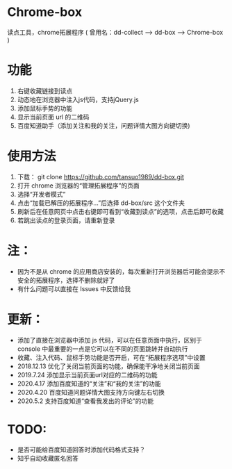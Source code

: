 # Chrome-box
读点工具，chrome拓展程序
( 曾用名：dd-collect --> dd-box --> Chrome-box )

# 功能
1. 右键收藏链接到读点
2. 动态地在浏览器中注入js代码，支持jQuery.js
3. 添加鼠标手势的功能
4. 显示当前页面 url 的二维码
5. 百度知道助手（添加关注和我的关注，问题详情大图方向键切换)


# 使用方法

1. 下载： git clone https://github.com/tansuo1989/dd-box.git
2. 打开 chrome 浏览器的“管理拓展程序”的页面
3. 选择“开发者模式”
4. 点击“加载已解压的拓展程序...”后选择 dd-box/src 这个文件夹
5. 刷新后在任意网页中点击右键即可看到“收藏到读点”的选项，点击后即可收藏
6. 若跳出读点的登录页面，请重新登录

# 注：
* 因为不是从 chrome 的应用商店安装的，每次重新打开浏览器后可能会提示不安全的拓展程序，选择不删除就好了
* 有什么问题可以直接在 Issues 中反馈给我

# 更新：
* 添加了直接在浏览器中添加 js 代码，可以在任意页面中执行，区别于 console 中最重要的一点是它可以在不同的页面跳转并自动执行
* 收藏、注入代码、鼠标手势功能是否开启，可在“拓展程序选项”中设置
* 2018.12.13 优化了关闭当前页面的功能，确保能干净地关闭当前页面
* 2019.7.24 添加显示当前页面url对应的二维码的功能
* 2020.4.17 添加百度知道的“关注”和“我的关注”的功能
* 2020.4.20 百度知道问题详情大图支持方向键左右切换
* 2020.5.2 支持百度知道“查看我发出的评论”的功能

# TODO:
* 是否可能给百度知道回答时添加代码格式支持？
* 知乎自动收藏匿名回答











